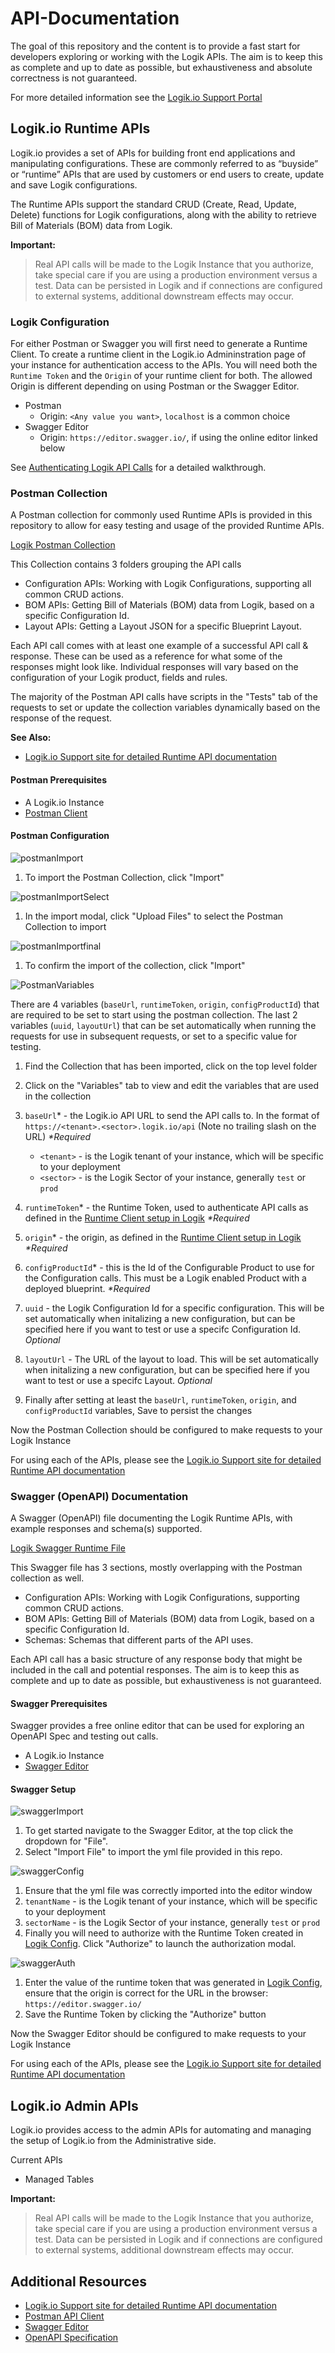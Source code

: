 # API-Documentation

 The goal of this repository and the content is to provide a fast start for developers exploring or working with the Logik APIs. The aim is to keep this as complete and up to date as possible, but exhaustiveness and absolute correctness is not guaranteed.

 For more detailed information see the [Logik&period;io Support Portal](https://logikio3.my.site.com/s/article/Logik-io-Runtime-APIs)

## Logik&period;io Runtime APIs

Logik&period;io provides a set of APIs for building front end applications and manipulating configurations. These are commonly referred to as “buyside” or “runtime” APIs that are used by customers or end users to create, update and save Logik configurations.

The Runtime APIs support the standard CRUD (Create, Read, Update, Delete) functions for Logik configurations, along with the ability to retrieve Bill of Materials (BOM) data from Logik.

**Important:**
> Real API calls will be made to the Logik Instance that you authorize, take special care if you are using a production environment versus a test. Data can be persisted in Logik and if connections are configured to external systems, additional downstream effects may occur.
>

### Logik Configuration

For either Postman or Swagger you will first need to generate a Runtime Client. To create a runtime client in the Logik&period;io Admininstration page of your instance for authentication access to the APIs. You will need both the `Runtime Token` and the `Origin` of your runtime client for both.
The allowed Origin is different depending on using Postman or the Swagger Editor.

- Postman
  - Origin: `<Any value you want>`, `localhost` is a common choice
- Swagger Editor
  - Origin: `https://editor.swagger.io/`, if using the online editor linked below

See [Authenticating Logik API Calls](https://logikio3.my.site.com/s/article/Authenticating-Logik-API-Calls) for a detailed walkthrough.

### Postman Collection

A Postman collection for commonly used Runtime APIs is provided in this repository to allow for easy testing and usage of the provided Runtime APIs.

[Logik Postman Collection](/runtime/Logik%20Configurator%20Runtime%20APIs.postman_collection.json)

This Collection contains 3 folders grouping the API calls

- Configuration APIs: Working with Logik Configurations, supporting all common CRUD actions.
- BOM APIs: Getting Bill of Materials (BOM) data from Logik, based on a specific Configuration Id.
- Layout APIs: Getting a Layout JSON for a specific Blueprint Layout.

Each API call comes with at least one example of a successful API call & response. These can be used as a reference for what some of the responses might look like. Individual responses will vary based on the configuration of your Logik product, fields and rules.

The majority of the Postman API calls have scripts in the "Tests" tab of the requests to set or update the collection variables dynamically based on the response of the request.

**See Also:**

- [Logik.io Support site for detailed Runtime API documentation](https://logikio3.my.site.com/s/article/Intro-to-API-Calls)

#### Postman Prerequisites

- A Logik&period;io Instance
- [Postman Client](https://www.postman.com/downloads/)

#### Postman Configuration

![postmanImport](./docs/postman/postmanImport.png)

1. To import the Postman Collection, click "Import"

![postmanImportSelect](./docs/postman/postmanImportSelect.png)

1. In the import modal, click "Upload Files" to select the Postman Collection to import

![postmanImportfinal](./docs/postman/postmanImportFinal.png)

1. To confirm the import of the collection, click "Import"

![PostmanVariables](./docs/postman/postmanVarConfig.png)

There are 4 variables (`baseUrl`, `runtimeToken`, `origin`, `configProductId`) that are required to be set to start using the postman collection. The last 2 variables (`uuid`, `layoutUrl`) that can be set automatically when running the requests for use in subsequent requests, or set to a specific value for testing.

1. Find the Collection that has been imported, click on the top level folder
1. Click on the "Variables" tab to view and edit the variables that are used in the collection
1. `baseUrl`\* - the Logik&period;io API URL to send the API calls to. In the format of `https://<tenant>.<sector>.logik.io/api` (Note no trailing slash on the URL) *\*Required*
    - `<tenant>` - is the Logik tenant of your instance, which will be specific to your deployment
    - `<sector>` - is the Logik Sector of your instance, generally `test` or `prod`
1. `runtimeToken`\* - the Runtime Token, used to authenticate API calls as defined in the [Runtime Client setup in Logik](https://logikio3.my.site.com/s/article/Authenticating-Logik-API-Calls) *\*Required*
1. `origin`\* - the origin, as defined in the [Runtime Client setup in Logik](https://logikio3.my.site.com/s/article/Authenticating-Logik-API-Calls) *\*Required*
1. `configProductId`\* - this is the Id of the Configurable Product to use for the Configuration calls. This must be a Logik enabled Product with a deployed blueprint. *\*Required*
1. `uuid` - the Logik Configuration Id for a specific configuration. This will be set automatically when initalizing a new configuration, but can be specified here if you want to test or use a specifc Configuration Id. *Optional*
1. `layoutUrl` - The URL of the layout to load. This will be set automatically when initalizing a new configuration, but can be specified here if you want to test or use a specifc Layout. *Optional*

1. Finally after setting at least the `baseUrl`, `runtimeToken`, `origin`, and `configProductId` variables, Save to persist the changes

Now the Postman Collection should be configured to make requests to your Logik Instance

For using each of the APIs, please see the [Logik.io Support site for detailed Runtime API documentation](https://logikio3.my.site.com/s/article/Logik-io-Runtime-APIs)

### Swagger (OpenAPI) Documentation

A Swagger (OpenAPI) file documenting the Logik Runtime APIs, with example responses and schema(s) supported.

[Logik Swagger Runtime File](/runtime/endUserAPIExample.yml)

This Swagger file has 3 sections, mostly overlapping with the Postman collection as well.

- Configuration APIs: Working with Logik Configurations, supporting common CRUD actions.
- BOM APIs: Getting Bill of Materials (BOM) data from Logik, based on a specific Configuration Id.
- Schemas: Schemas that different parts of the API uses.

Each API call has a basic structure of any response body that might be included in the call and potential responses. The aim is to keep this as complete and up to date as possible, but exhaustiveness is not guaranteed.

#### Swagger Prerequisites

Swagger provides a free online editor that can be used for exploring an OpenAPI Spec and testing out calls.

- A Logik&period;io Instance
- [Swagger Editor](https://editor.swagger.io/)

#### Swagger Setup

![swaggerImport](./docs/swagger/swaggerImport.png)

1. To get started navigate to the Swagger Editor, at the top click the dropdown for "File".
1. Select "Import File" to import the yml file provided in this repo.

![swaggerConfig](./docs/swagger/swaggerConfig.png)

1. Ensure that the yml file was correctly imported into the editor window
1. `tenantName` -  is the Logik tenant of your instance, which will be specific to your deployment
1. `sectorName` - is the Logik Sector of your instance, generally `test` or `prod`
1. Finally you will need to authorize with the Runtime Token created in [Logik Config](#logik-configuration). Click "Authorize" to launch the authorization modal.

![swaggerAuth](./docs/swagger/swaggerAuth.png)

1. Enter the value of the runtime token that was generated in [Logik Config](#logik-configuration), ensure that the origin is correct for the URL in the browser: `https://editor.swagger.io/`
1. Save the Runtime Token by clicking the "Authorize" button

Now the Swagger Editor should be configured to make requests to your Logik Instance

For using each of the APIs, please see the [Logik.io Support site for detailed Runtime API documentation](https://logikio3.my.site.com/s/article/Logik-io-Runtime-APIs)

## Logik&period;io Admin APIs

Logik&period;io provides access to the admin APIs for automating and managing the setup of Logik&period;io from the Administrative side.

Current APIs

- Managed Tables

**Important:**
> Real API calls will be made to the Logik Instance that you authorize, take special care if you are using a production environment versus a test. Data can be persisted in Logik and if connections are configured to external systems, additional downstream effects may occur.
>

## Additional Resources

- [Logik.io Support site for detailed Runtime API documentation](https://logikio3.my.site.com/s/article/Logik-io-Runtime-APIs)
- [Postman API Client](https://www.postman.com/)
- [Swagger Editor](https://editor.swagger.io/)
- [OpenAPI Specification](https://swagger.io/specification/)
